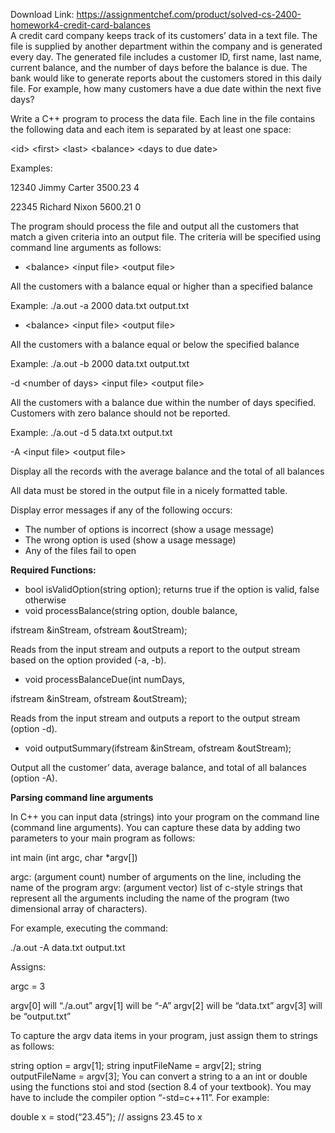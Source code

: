 Download Link: https://assignmentchef.com/product/solved-cs-2400-homework4-credit-card-balances
<br>
A credit card company keeps track of its customers’ data in a text file. The file is supplied by another department within the company and is generated every day. The generated file includes a customer ID, first name, last name, current balance, and the number of days before the balance is due.  The bank would like to generate reports about the customers stored in this daily file. For example, how many customers have a due date within the next five days?




Write a C++ program to process the data file. Each line in the file contains the following data and each item is separated by at least one space:




&lt;id&gt; &lt;first&gt; &lt;last&gt; &lt;balance&gt; &lt;days to due date&gt;




Examples:

12340 Jimmy Carter 3500.23 4

22345 Richard Nixon 5600.21 0




The program should process the file and output all the customers that match a given criteria into an output file. The criteria will be specified using command line arguments as follows:




<ul>

 <li>&lt;balance&gt; &lt;input file&gt; &lt;output file&gt;</li>

</ul>

All the customers with a balance equal or higher than a specified balance

Example: ./a.out -a 2000 data.txt output.txt




<ul>

 <li>&lt;balance&gt; &lt;input file&gt; &lt;output file&gt;</li>

</ul>

All the customers with a balance equal or below the specified balance

Example: ./a.out -b 2000 data.txt output.txt




-d &lt;number of days&gt; &lt;input file&gt; &lt;output file&gt;

All the customers with a balance due within the number of days specified. Customers with zero balance should not be reported.

Example: ./a.out -d 5 data.txt output.txt




-A &lt;input file&gt; &lt;output file&gt;

Display all the records with the average balance and the total of all balances




All data must be stored in the output file in a nicely formatted table.




Display error messages if any of the following occurs:

<ul>

 <li>The number of options is incorrect (show a usage message)</li>

 <li>The wrong option is used (show a usage message)</li>

 <li>Any of the files fail to open</li>

</ul>




<strong>             </strong>

<strong>Required Functions: </strong>

<ul>

 <li>bool isValidOption(string option); returns true if the option is valid, false otherwise</li>

 <li>void processBalance(string option, double balance,</li>

</ul>

ifstream &amp;inStream, ofstream &amp;outStream);

Reads from the input stream and outputs a report to the output stream based on the option provided (-a, -b).




<ul>

 <li>void processBalanceDue(int numDays,</li>

</ul>

ifstream &amp;inStream, ofstream &amp;outStream);

Reads from the input stream and outputs a report to the output stream (option -d).




<ul>

 <li>void outputSummary(ifstream &amp;inStream, ofstream &amp;outStream);</li>

</ul>

Output all the customer’ data, average balance, and total of all balances (option -A).







<strong>Parsing command line arguments </strong>

<strong> </strong>

In C++ you can input data (strings) into your program on the command line (command line arguments).  You can capture these data by adding two parameters to your main program as follows:

int main (int argc, char *argv[])

argc:  (argument count) number of arguments on the line, including the name of the program argv:  (argument vector) list of c-style strings that represent all the arguments including the name of the program (two dimensional array of characters).




For example, executing the command:

./a.out -A data.txt output.txt

Assigns:

argc = 3

argv[0] will “./a.out” argv[1] will be “-A” argv[2] will be “data.txt” argv[3] will be “output.txt”







To capture the argv data items in your program, just assign them to strings as follows:

string option = argv[1];     string inputFileName = argv[2];     string outputFileName = argv[3]; You can convert a string to a an int or double using the functions stoi and stod (section 8.4 of your textbook). You may have to include the compiler option “-std=c++11”. For example:

double x = stod(“23.45”); // assigns 23.45 to x


